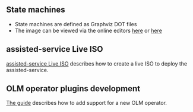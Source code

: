 ## State machines
  - State machines are defined as Graphviz DOT files
  - The image can be viewed via the online editors [here](https://dreampuf.github.io/GraphvizOnline/) or [here](http://www.webgraphviz.com)

## assisted-service Live ISO

[assisted-service Live ISO](https://github.com/openshift/assisted-service/blob/master/docs/installer-live-iso.md) describes how to create a live ISO to deploy the assisted-service.

## OLM operator plugins development
[The guide](dev/olm-operator-plugins.md) describes how to add support for a new OLM operator.